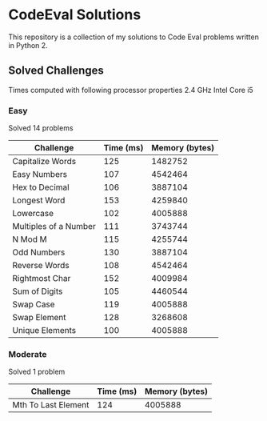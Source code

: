 # CodeEval Solutions

This repository is a collection of my solutions to Code Eval problems written in Python 2.

## Solved Challenges

Times computed with following processor properties 2.4 GHz Intel Core i5

### Easy

Solved 14 problems

| Challenge                | Time (ms) | Memory (bytes) |
|--------------------------|-----------|----------------|
| Capitalize Words         | 125       | 1482752        |
| Easy Numbers             | 107       | 4542464        |
| Hex to Decimal           | 106       | 3887104        |
| Longest Word             | 153       | 4259840        |
| Lowercase                | 102       | 4005888        |
| Multiples of a Number    | 111       | 3743744        |
| N Mod M                  | 115       | 4255744        |
| Odd Numbers              | 130       | 3887104        |
| Reverse Words            | 108       | 4542464        |
| Rightmost Char           | 152       | 4009984        |
| Sum of Digits            | 105       | 4460544        |
| Swap Case                | 119       | 4005888        |
| Swap Element             | 128       | 3268608        |
| Unique Elements          | 100       | 4005888        |

### Moderate

Solved 1 problem

| Challenge                | Time (ms) | Memory (bytes) |
|--------------------------|-----------|----------------|
| Mth To Last Element      | 124       | 4005888        |
